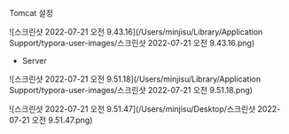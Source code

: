 Tomcat 설정

![스크린샷 2022-07-21 오전 9.43.16](/Users/minjisu/Library/Application Support/typora-user-images/스크린샷 2022-07-21 오전 9.43.16.png)



- Server



![스크린샷 2022-07-21 오전 9.51.18](/Users/minjisu/Library/Application Support/typora-user-images/스크린샷 2022-07-21 오전 9.51.18.png)





![스크린샷 2022-07-21 오전 9.51.47](/Users/minjisu/Desktop/스크린샷 2022-07-21 오전 9.51.47.png)